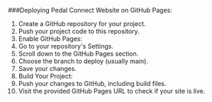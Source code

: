 ###Deploying Pedal Connect Website on GitHub Pages:

1) Create a GitHub repository for your project.
2) Push your project code to this repository.
3) Enable GitHub Pages:
4) Go to your repository's Settings.
5) Scroll down to the GitHub Pages section.
6) Choose the branch to deploy (usually main).
7) Save your changes.
8) Build Your Project:
9) Push your changes to GitHub, including build files.
10) Visit the provided GitHub Pages URL to check if your site is live.
